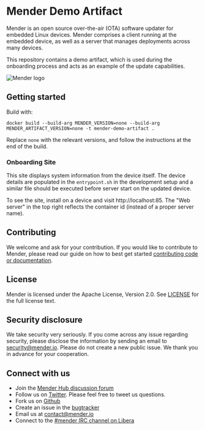 Mender Demo Artifact
=============================================

Mender is an open source over-the-air (OTA) software updater for embedded Linux
devices. Mender comprises a client running at the embedded device, as well as
a server that manages deployments across many devices.

This repository contains a demo artifact, which is used during the onboarding process
and acts as an example of the update capabilities.

![Mender logo](https://mender.io/user/pages/resources/06.digital-assets/mender.io.png)

## Getting started

Build with:

```
docker build --build-arg MENDER_VERSION=none --build-arg MENDER_ARTIFACT_VERSION=none -t mender-demo-artifact .
```

Replace `none` with the relevant versions, and follow the instructions at the end of the build.


### Onboarding Site
 
This site displays system information from the device itself. The device details are populated in the `entrypoint.sh` in the development setup and a similar file should be executed before server start on the updated device.

To see the site, install on a device and visit http://localhost:85. The "Web server" in the top right reflects the container id (instead of a proper server name).

## Contributing

We welcome and ask for your contribution. If you would like to contribute to Mender, please read our guide on how to best get started [contributing code or
documentation](https://github.com/mendersoftware/mender/blob/master/CONTRIBUTING.md).

## License

Mender is licensed under the Apache License, Version 2.0. See
[LICENSE](https://github.com/mendersoftware/mender/blob/master/LICENSE) for the
full license text.

## Security disclosure

We take security very seriously. If you come across any issue regarding
security, please disclose the information by sending an email to
[security@mender.io](security@mender.io). Please do not create a new public
issue. We thank you in advance for your cooperation.

## Connect with us

* Join the [Mender Hub discussion forum](https://hub.mender.io)
* Follow us on [Twitter](https://twitter.com/mender_io). Please
  feel free to tweet us questions.
* Fork us on [Github](https://github.com/mendersoftware)
* Create an issue in the [bugtracker](https://northerntech.atlassian.net/projects/MEN)
* Email us at [contact@mender.io](mailto:contact@mender.io)
* Connect to the [#mender IRC channel on Libera](https://web.libera.chat/?#mender)
